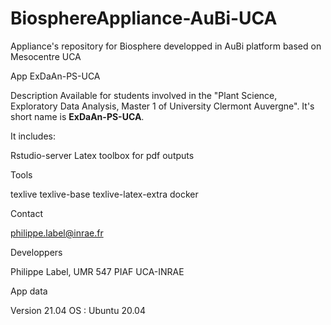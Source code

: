 # BiosphereAppliance-AuBi-UCA
Appliance's repository for Biosphere developped in AuBi platform based on Mesocentre UCA

App ExDaAn-PS-UCA

Description
Available for students involved in the "Plant Science, Exploratory Data Analysis, Master 1 of University Clermont Auvergne".
It's short name is **ExDaAn-PS-UCA**. 

It includes:

Rstudio-server
Latex toolbox for pdf outputs

Tools

texlive
texlive-base
texlive-latex-extra
docker


Contact

philippe.label@inrae.fr


Developpers

Philippe Label, UMR 547 PIAF UCA-INRAE



App data

Version 21.04
OS : Ubuntu 20.04
